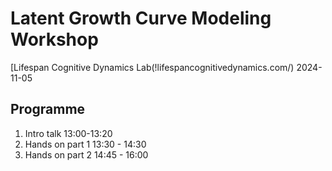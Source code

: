 # Latent Growth Curve Modeling Workshop
[Lifespan Cognitive Dynamics Lab(!lifespancognitivedynamics.com/)
2024-11-05


## Programme

1. Intro talk 13:00-13:20
2. Hands on part 1 13:30 - 14:30
3. Hands on part 2 14:45 - 16:00
